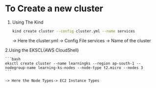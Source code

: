 # To Create a new cluster

1. Using The Kind

   ```bash
   kind create cluster --config cluster.yml --name services
   ```

   -> Here the cluster.yml -> Config File services -> Name of the cluster

2.Using the EKSCL(AWS CloudShell)

    ```bash
    eksctl create cluster --name learningks --region ap-south-1 --nodegroup-name learning-ks-nodes --node-type t2.micro --nodes 3
    ```

    -> Here the Node Types-> EC2 Instance Types
